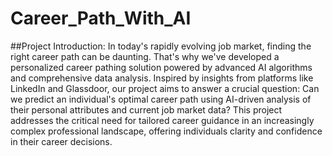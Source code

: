 # Career_Path_With_AI
##Project Introduction:
In today's rapidly evolving job market, finding the right career path can be daunting. That's why we've developed a personalized career pathing solution powered by advanced AI algorithms and comprehensive data analysis. 
Inspired by insights from platforms like LinkedIn and Glassdoor, our project aims to answer a crucial question: Can we predict an individual's optimal career path using AI-driven analysis of their personal attributes and current job market data? 
This project addresses the critical need for tailored career guidance in an increasingly complex professional landscape, offering individuals clarity and confidence in their career decisions.

